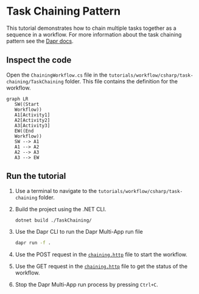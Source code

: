 # Task Chaining Pattern

This tutorial demonstrates how to chain multiple tasks together as a sequence in a workflow. For more information about the task chaining pattern see the [Dapr docs](https://docs.dapr.io/developing-applications/building-blocks/workflow/workflow-patterns/#task-chaining).

## Inspect the code

Open the `ChainingWorkflow.cs` file in the `tutorials/workflow/csharp/task-chaining/TaskChaining` folder. This file contains the definition for the workflow.

```mermaid
graph LR
   SW((Start
   Workflow))
   A1[Activity1]
   A2[Activity2]
   A3[Activity3]
   EW((End
   Workflow))
   SW --> A1
   A1 --> A2
   A2 --> A3
   A3 --> EW
```


## Run the tutorial

1. Use a terminal to navigate to the `tutorials/workflow/csharp/task-chaining` folder.
2. Build the project using the .NET CLI.

    ```bash
    dotnet build ./TaskChaining/
    ```

3. Use the Dapr CLI to run the Dapr Multi-App run file

    ```bash
    dapr run -f .
    ```

4. Use the POST request in the [`chaining.http`](./chaining.http) file to start the workflow.
5. Use the GET request in the [`chaining.http`](./chaining.http) file to get the status of the workflow.
6. Stop the Dapr Multi-App run process by pressing `Ctrl+C`.
